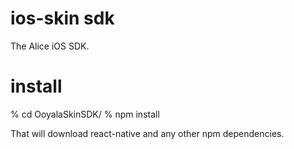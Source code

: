 # ios-skin sdk

The Alice iOS SDK.

# install

% cd OoyalaSkinSDK/
% npm install

That will download react-native and any other npm dependencies.

